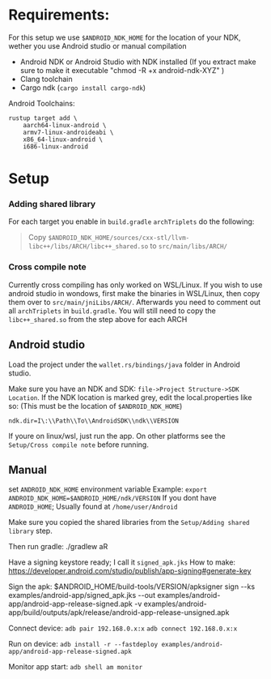 # Requirements:
For this setup we use `$ANDROID_NDK_HOME` for the location of your NDK, wether you use Android studio or manual compilation

- Android NDK or Android Studio with NDK installed (If you extract make sure to make it executable "chmod -R +x android-ndk-XYZ" )
- Clang toolchain
- Cargo ndk (`cargo install cargo-ndk`)

Android Toolchains: 
```
rustup target add \
    aarch64-linux-android \
    armv7-linux-androideabi \
    x86_64-linux-android \
    i686-linux-android
```

# Setup

### Adding shared library
For each target you enable in `build.gradle` `archTriplets` do the following:
> Copy `$ANDROID_NDK_HOME/sources/cxx-stl/llvm-libc++/libs/ARCH/libc++_shared.so`
> to `src/main/libs/ARCH/`

### Cross compile note
Currently cross compiling has only worked on WSL/Linux.
If you wish to use android studio in wondows, first make the binaries in WSL/Linux, then copy them over to `src/main/jniLibs/ARCH/`. Afterwards you need to comment out all `archTriplets` in `build.gradle`. You will still need to copy the `libc++_shared.so` from the step above for each ARCH


## Android studio

Load the project under the `wallet.rs/bindings/java` folder in Android studio.

Make sure you have an NDK and SDK: `file->Project Structure->SDK Location`. If the NDK location is marked grey, edit the local.properties like so: (This must be the location of `$ANDROID_NDK_HOME`)
```
ndk.dir=I\:\\Path\\To\\AndroidSDK\\ndk\\VERSION
```

If youre on linux/wsl, just run the app. On other platforms see the `Setup/Cross compile note` before running.

## Manual

set `ANDROID_NDK_HOME` environment variable
Example: `export ANDROID_NDK_HOME=$ANDROID_HOME/ndk/VERSION`
If you dont have `ANDROID_HOME`; Usually found at `/home/user/Android`

Make sure you copied the shared libraries from the `Setup/Adding shared library` step.

Then run gradle:
./gradlew aR


Have a signing keystore ready; I call it `signed_apk.jks`
How to make: https://developer.android.com/studio/publish/app-signing#generate-key

Sign the apk:
$ANDROID_HOME/build-tools/VERSION/apksigner sign --ks examples/android-app/signed_apk.jks --out examples/android-app/android-app-release-signed.apk -v examples/android-app/build/outputs/apk/release/android-app-release-unsigned.apk

Connect device:
`adb pair 192.168.0.x:x` 
`adb connect 192.168.0.x:x`

Run on device:
`adb install -r --fastdeploy examples/android-app/android-app-release-signed.apk`

Monitor app start:
`adb shell am monitor`